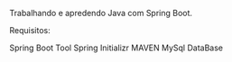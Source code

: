 Trabalhando e apredendo Java com Spring Boot.

Requisitos:


Spring Boot Tool
Spring Initializr
MAVEN
MySql DataBase


